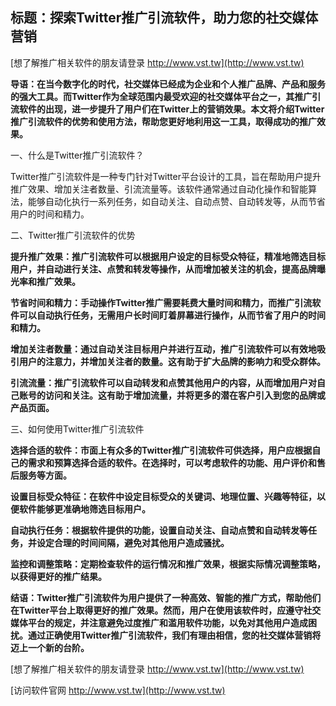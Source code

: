 ## **标题：探索Twitter推广引流软件，助力您的社交媒体营销**

[想了解推广相关软件的朋友请登录 http://www.vst.tw](http://www.vst.tw)

**导语：在当今数字化的时代，社交媒体已经成为企业和个人推广品牌、产品和服务的强大工具。而Twitter作为全球范围内最受欢迎的社交媒体平台之一，其推广引流软件的出现，进一步提升了用户们在Twitter上的营销效果。本文将介绍Twitter推广引流软件的优势和使用方法，帮助您更好地利用这一工具，取得成功的推广效果。**

一、什么是Twitter推广引流软件？

Twitter推广引流软件是一种专门针对Twitter平台设计的工具，旨在帮助用户提升推广效果、增加关注者数量、引流流量等。该软件通常通过自动化操作和智能算法，能够自动化执行一系列任务，如自动关注、自动点赞、自动转发等，从而节省用户的时间和精力。

二、Twitter推广引流软件的优势

**提升推广效果：推广引流软件可以根据用户设定的目标受众特征，精准地筛选目标用户，并自动进行关注、点赞和转发等操作，从而增加被关注的机会，提高品牌曝光率和推广效果。**

**节省时间和精力：手动操作Twitter推广需要耗费大量时间和精力，而推广引流软件可以自动执行任务，无需用户长时间盯着屏幕进行操作，从而节省了用户的时间和精力。**

**增加关注者数量：通过自动关注目标用户并进行互动，推广引流软件可以有效地吸引用户的注意力，并增加关注者的数量。这有助于扩大品牌的影响力和受众群体。**

**引流流量：推广引流软件可以自动转发和点赞其他用户的内容，从而增加用户对自己账号的访问和关注。这有助于增加流量，并将更多的潜在客户引入到您的品牌或产品页面。**

三、如何使用Twitter推广引流软件

**选择合适的软件：市面上有众多的Twitter推广引流软件可供选择，用户应根据自己的需求和预算选择合适的软件。在选择时，可以考虑软件的功能、用户评价和售后服务等方面。**

**设置目标受众特征：在软件中设定目标受众的关键词、地理位置、兴趣等特征，以便软件能够更准确地筛选目标用户。**

**自动执行任务：根据软件提供的功能，设置自动关注、自动点赞和自动转发等任务，并设定合理的时间间隔，避免对其他用户造成骚扰。**

**监控和调整策略：定期检查软件的运行情况和推广效果，根据实际情况调整策略，以获得更好的推广结果。**

**结语：Twitter推广引流软件为用户提供了一种高效、智能的推广方式，帮助他们在Twitter平台上取得更好的推广效果。然而，用户在使用该软件时，应遵守社交媒体平台的规定，并注意避免过度推广和滥用软件功能，以免对其他用户造成困扰。通过正确使用Twitter推广引流软件，我们有理由相信，您的社交媒体营销将迈上一个新的台阶。**

[想了解推广相关软件的朋友请登录 http://www.vst.tw](http://www.vst.tw)


[访问软件官网 http://www.vst.tw](http://www.vst.tw)
